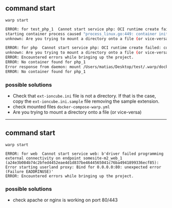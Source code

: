 ## command **start**

`warp start`

```bash
ERROR: for test_php_1  Cannot start service php: OCI runtime create failed: container_linux.go:346: 
starting container process caused "process_linux.go:449: container init caused \"rootfs_linux.go:58: mounting \\\"/Users/matias/Desktop/test/.warp/docker/config/php/ext-ioncube.ini\\\" to rootfs \\\"/var/lib/docker/overlay2/4f3d14d1f3d7755705914496fd518389d2510081d6d1f0e1e41155da236c638b/merged\\\" at \\\"/var/lib/docker/overlay2/4f3d14d1f3d7755705914496fd518389d2510081d6d1f0e1e41155da236c638b/merged/usr/local/etc/php/conf.d/10-php-ext-ioncube.ini\\\" caused \\\"not a directory\\\"\"": 
unknown: Are you trying to mount a directory onto a file (or vice-versa)? Check if the specified host path exists and is the expected type

ERROR: for php  Cannot start service php: OCI runtime create failed: container_linux.go:346: starting container process caused "process_linux.go:449: container init caused \"rootfs_linux.go:58: mounting \\\"/Users/matias/Desktop/test/.warp/docker/config/php/ext-ioncube.ini\\\" to rootfs \\\"/var/lib/docker/overlay2/4f3d14d1f3d7755705914496fd518389d2510081d6d1f0e1e41155da236c638b/merged\\\" at \\\"/var/lib/docker/overlay2/4f3d14d1f3d7755705914496fd518389d2510081d6d1f0e1e41155da236c638b/merged/usr/local/etc/php/conf.d/10-php-ext-ioncube.ini\\\" caused \\\"not a directory\\\"\"": 
unknown: Are you trying to mount a directory onto a file (or vice-versa)? Check if the specified host path exists and is the expected type
ERROR: Encountered errors while bringing up the project.
ERROR: No container found for php_1
Error response from daemon: mount /Users/matias/Desktop/test/.warp/docker/config/php/ext-ioncube.ini:/var/lib/docker/overlay2/4f3d14d1f3d7755705914496fd518389d2510081d6d1f0e1e41155da236c638b/merged/usr/local/etc/php/conf.d/10-php-ext-ioncube.ini, flags: 0x5000: not a directory
ERROR: No container found for php_1
```

### possible solutions
- Check that `ext-ioncube.ini` file is not a directory. If that is the case, copy the `ext-ioncube.ini.sample` file removing the sample extension.
- check mounted files `docker-compose-warp.yml`
- Are you trying to mount a directory onto a file (or vice-versa)


-------------

## command **start**

`warp start`

```
ERROR: for web  Cannot start service web: b'driver failed programming external connectivity on endpoint somesite-m2_web_1 (a24e3b084b74c2bfed4452eae4d1d837be4644565041c76ba4941899336ecf85): Error starting userland proxy: Bind for 0.0.0.0:80: unexpected error (Failure EADDRINUSE)'
ERROR: Encountered errors while bringing up the project.
``` 

### possible solutions
- check apache or nginx is working on port 80/443
